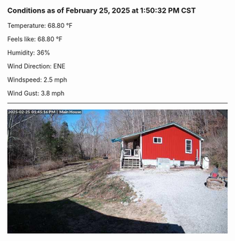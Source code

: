 ### Conditions as of February 25, 2025 at 1:50:32 PM CST 

Temperature: 68.80 &deg;F

Feels like: 68.80 &deg;F

Humidity: 36%

Wind Direction: ENE

Windspeed: 2.5 mph

Wind Gust: 3.8 mph

---

<img src="./images/latest.jpeg"/>

